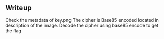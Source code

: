 ## Writeup

Check the metadata of key.png
The cipher is Base85 encoded located in description of the image.
Decode the cipher using base85 encode to get the flag
